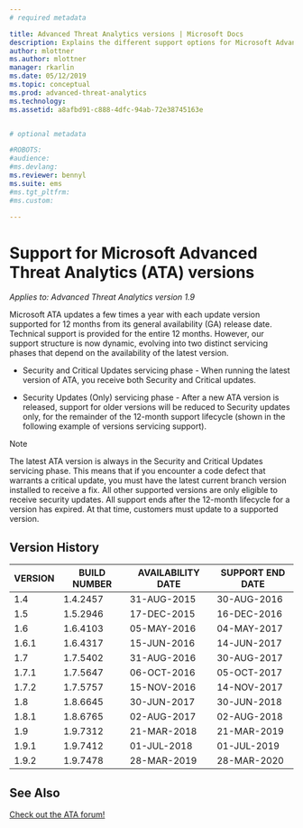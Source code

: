 ```yaml
---
# required metadata

title: Advanced Threat Analytics versions | Microsoft Docs
description: Explains the different support options for Microsoft Advanced Threat Analytics (ATA) versions.
author: mlottner
ms.author: mlottner
manager: rkarlin
ms.date: 05/12/2019
ms.topic: conceptual
ms.prod: advanced-threat-analytics
ms.technology:
ms.assetid: a8afbd91-c888-4dfc-94ab-72e38745163e


# optional metadata

#ROBOTS:
#audience:
#ms.devlang:
ms.reviewer: bennyl
ms.suite: ems
#ms.tgt_pltfrm:
#ms.custom:

---
```

# Support for Microsoft Advanced Threat Analytics (ATA) versions


*Applies to: Advanced Threat Analytics version 1.9*

Microsoft ATA updates a few times a year with each update version supported for 12 months from its general availability (GA) release date. Technical support is provided for the entire 12 months. However, our support structure is now dynamic, evolving into two distinct servicing phases that depend on the availability of the latest version.

-	Security and Critical Updates servicing phase - When running the latest version of ATA, you receive both Security and Critical updates.

-	Security Updates (Only) servicing phase - After a new ATA version is released, support for older versions will be reduced to Security updates only, for the remainder of the 12-month support lifecycle (shown in the following example of versions servicing support).
 
> [!Note]
> The latest ATA version is always in the Security and Critical Updates servicing phase. This means that if you encounter a code defect that warrants a critical update, you must have the latest current branch version installed to receive a fix. All other supported versions are only eligible to receive security updates. All support ends after the 12-month lifecycle for a version has expired. At that time, customers must update to a supported version.

## Version History

|VERSION|BUILD NUMBER|AVAILABILITY DATE|SUPPORT END DATE|
|----|----|----|----|
|1.4|1.4.2457|31-AUG-2015|30-AUG-2016|
|1.5|1.5.2946|17-DEC-2015|16-DEC-2016|
|1.6|1.6.4103|05-MAY-2016|04-MAY-2017|
|1.6.1|1.6.4317|15-JUN-2016|14-JUN-2017|
|1.7|1.7.5402|31-AUG-2016|30-AUG-2017|
|1.7.1|1.7.5647|06-OCT-2016|05-OCT-2017|
|1.7.2|1.7.5757|15-NOV-2016|14-NOV-2017|
|1.8|1.8.6645|30-JUN-2017|30-JUN-2018|
|1.8.1|1.8.6765|02-AUG-2017|02-AUG-2018|
|1.9|1.9.7312|21-MAR-2018|21-MAR-2019|
|1.9.1|1.9.7412|01-JUL-2018|01-JUL-2019|
|1.9.2|1.9.7478|28-MAR-2019|28-MAR-2020|



## See Also
[Check out the ATA forum!](https://social.technet.microsoft.com/Forums/security/home?forum=mata)
